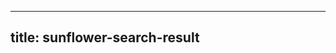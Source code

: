 
---
title: sunflower-search-result
---
<div ref="customRenderer"></div>

<script>
  // generate by mdx plugin，do  not modify
  import React, { Suspense } from 'react';
  import ReactDOM from "react-dom";
  import { Link, useConfig  } from 'docz';
  import Package from '@docz-mdx/index.jsx';
  import Content from '/Users/caifeng.zxq/code/work/sunflower/docs/yizhanshi/Content.mdx';
  export default {
    mounted() {
      ReactDOM.render(React.createElement(Package, {
        Content
      }), this.$refs.customRenderer);
    }
  }
</script>
